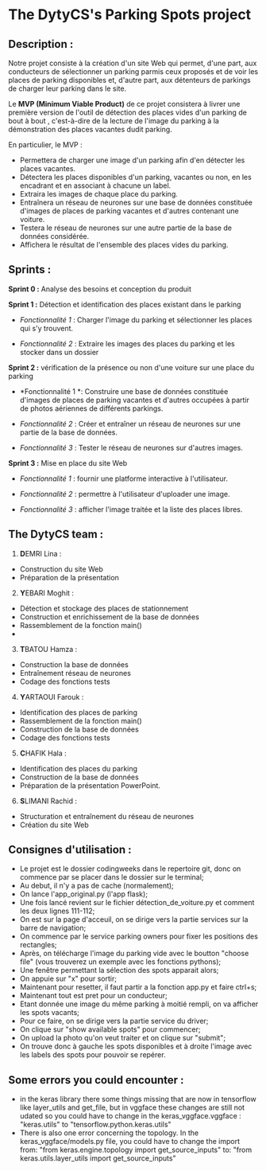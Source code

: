 # The DytyCS's Parking Spots project  

## Description :  
Notre projet consiste à la création d'un site Web qui permet, d'une part, aux conducteurs de sélectionner un parking parmis ceux proposés et de voir les places de parking disponibles et, d'autre part, aux détenteurs de parkings de charger leur parking dans le site.

Le **MVP (Minimum Viable Product)** de ce projet consistera à livrer une première version de l'outil de détection des places vides d'un parking de bout à bout , c'est-à-dire de la lecture de l'image du parking à la démonstration des places vacantes dudit parking.

En particulier, le MVP :
* Permettera de charger une image d'un parking afin d'en détecter les places vacantes.
* Détectera les places disponibles d'un parking, vacantes ou non, en les encadrant et en associant à chacune un label.
* Extraira les images de chaque place du parking.
* Entraînera un réseau de neurones sur une base de données constituée d'images de places de parking vacantes et d'autres contenant une voiture.
* Testera le réseau de neurones sur une autre partie de la base de données considérée.
* Affichera le résultat de l'ensemble des places vides du parking.


## Sprints :

**Sprint 0 :** Analyse des besoins et conception du produit

**Sprint 1 :** Détection et identification des places existant dans le parking

* *Fonctionnalité 1* : Charger l'image du parking et sélectionner les places qui s'y trouvent.  

* *Fonctionnalité 2* : Extraire les images des places du parking et les stocker dans un dossier  

**Sprint 2 :** vérification de la présence ou non d'une voiture sur une place du parking

* *Fonctionnalité 1 *: Construire une base de données constituée d'images de places de parking vacantes et d'autres occupées à partir de photos aériennes de différents parkings.

* *Fonctionnalité 2* : Créer et entraîner un réseau de neurones sur une partie de la base de données.

* *Fonctionnalité 3* : Tester le réseau de neurones sur d'autres images.

**Sprint 3 :** Mise en place du site Web  
* *Fonctionnalité 1* : fournir une platforme interactive à l'utilisateur.    

* *Fonctionnalité 2* : permettre à l'utilisateur d'uploader une image.   

* *Fonctionnalité 3* : afficher l'image traitée et la liste des places libres.   

## The DytyCS team :
1. **D**EMRI Lina :
* Construction du site Web
* Préparation de la présentation   
2. **Y**EBARI Moghit : 
* Détection et stockage des places de stationnement
* Construction et enrichissement de la base de données
* Rassemblement de la fonction main()
* 
3. **T**BATOU Hamza :
* Construction la base de données 
* Entraînement réseau de neurones
* Codage des fonctions tests
4. **Y**ARTAOUI Farouk : 
* Identification des places de parking
* Rassemblement de la fonction main()
* Construction de la base de données
* Codage des fonctions tests
5. **C**HAFIK Hala : 
* Identification des places du parking 
* Construction de la base de données
* Préparation de la présentation PowerPoint.
6. **S**LIMANI Rachid : 
* Structuration et entraînement du réseau de neurones 
* Création du site Web
## Consignes d'utilisation :
+ Le projet est le dossier codingweeks dans le repertoire git, donc on commence par se placer dans le dossier sur le terminal;
+ Au debut, il n'y a pas de cache (normalement);
+ On lance l'app_original.py (l'app flask);
+ Une fois lancé revient sur le fichier détection_de_voiture.py et comment les deux lignes 111-112;
+ On est sur la page d'acceuil, on se dirige vers la partie services sur la barre de navigation;
+ On commence par le service parking owners pour fixer les positions des rectangles;
+ Après, on télécharge l'image du parking vide avec le boutton "choose file" (vous trouverez un exemple avec les fonctions pythons);
+ Une fenêtre permettant la sélection des spots apparait alors;
+ On appuie sur "x" pour sortir;
+ Maintenant pour resetter, il faut partir a la fonction app.py et faire ctrl+s;
+ Maintenant tout est pret pour un conducteur;
+ Etant donnée une image du même parking à moitié rempli, on va afficher les spots vacants;
+ Pour ce faire, on se dirige vers la partie service du driver;
+ On clique  sur "show available spots" pour commencer;
+ On upload la photo qu'on veut traiter et on clique sur "submit";
+ On trouve donc à gauche les spots disponibles et à droite l'image avec les labels des spots pour pouvoir se repérer.



## Some errors you could encounter :
+ in the keras library there some things missing that are now in tensorflow like layer_utils and get_file, but in vggface these changes are still not udated so you could have to change in the keras_vggface.vggface : "keras.utils" to "tensorflow.python.keras.utils" 
+ There is also one error concerning the topology. In the keras_vggface/models.py file, you could have to change the import from:
"from keras.engine.topology import get_source_inputs"
to:
"from keras.utils.layer_utils import get_source_inputs"